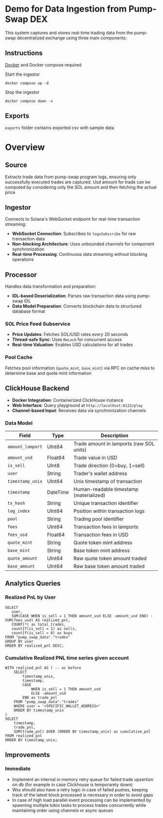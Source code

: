 # Demo for Data Ingestion from Pump-Swap DEX

This system captures and stores real-time trading data from the pump-swap decentralized exchange using three main components:

## Instructions
[Docker](https://docs.docker.com/get-started/get-docker/) and Docker compose required

Start the ingestor
```shell
docker compose up -d
```
Stop the ingestor
```shell
docker compose down -v
```
## Exports
`exports` folder contains exported csv with sample data

# Overview

##  Source
Extracts trade data from pump-swap program logs, ensuring only successfully executed trades are captured.
Usd amount for trade can be computed by considering only the SOL amount and then fetching the actual price

## Ingestor
Connects to Solana's WebSocket endpoint for real-time transaction streaming:
- **WebSocket Connection**: Subscribes to `logsSubscribe` for raw transaction data
- **Non-blocking Architecture**: Uses unbounded channels for component synchronization
- **Real-time Processing**: Continuous data streaming without blocking operations

## Processor
Handles data transformation and preparation:
- **IDL-based Deserialization**: Parses raw transaction data using pump-swap IDL
- **Data Model Preparation**: Converts blockchain data to structured database format

### SOL Price Feed Subservice
- **Price Updates**: Fetches SOL/USD rates every 20 seconds
- **Thread-safe Sync**: Uses `RwLock` for concurrent access
- **Real-time Valuation**: Enables USD calculations for all trades

### Pool Cache 
Fetches pool information (`quote_mint`, `base_mint`) via RPC on cache miss to determine base and quote mint information

## ClickHouse Backend
- **Docker Integration**: Containerized ClickHouse instance
- **Web Interface**: Query playground at `http://localhost:8123/play`
- **Channel-based Input**: Receives data via synchronization channels

### Data Model

| Field | Type | Description |
|-------|------|-------------|
| `amount_lamport` | UInt64 | Trade amount in lamports (raw SOL units) |
| `amount_usd` | Float64 | Trade value in USD |
| `is_sell` | UInt8 | Trade direction (0=buy, 1=sell) |
| `user` | String | Trader's wallet address |
| `timestamp_unix` | UInt64 | Unix timestamp of transaction |
| `timestamp` | DateTime | Human-readable timestamp (materialized) |
| `tx_hash` | String | Unique transaction identifier |
| `log_index` | UInt64 | Position within transaction logs |
| `pool` | String | Trading pool identifier |
| `fees` | UInt64 | Transaction fees in lamports |
| `fees_usd` | Float64 | Transaction fees in USD |
| `quote_mint` | String | Quote token mint address |
| `base_mint` | String | Base token mint address |
| `quote_amount` | UInt64 | Raw quote token amount traded |
| `base_amount` | UInt64 | Raw base token amount traded |

## Analytics Queries

### Realized PnL by User
```clickhouse
SELECT 
   user,
   SUM(CASE WHEN is_sell = 1 THEN amount_usd ELSE -amount_usd END) - SUM(fees_usd) AS realized_pnl,
   COUNT(*) as total_trades,
   countIf(is_sell = 1) as sells,
   countIf(is_sell = 0) as buys
FROM "pump_swap_data"."trades"
GROUP BY user
ORDER BY realized_pnl DESC;
```
### Cumulative Realized PNL time series given account
```clickhouse
WITH realized_pnl AS ( -- as before
    SELECT 
        timestamp_unix,
        timestamp,
        CASE 
            WHEN is_sell = 1 THEN amount_usd
            ELSE -amount_usd
        END as trade_pnl
    FROM "pump_swap_data"."trades"
    WHERE user = '<SPECIFIC_WALLET_ADDRESS>'
    ORDER BY timestamp_unix
)
SELECT 
    timestamp,
    trade_pnl,
    SUM(trade_pnl) OVER (ORDER BY timestamp_unix) as cumulative_pnl
FROM realized_pnl
ORDER BY timestamp_unix;
```
## Improvements
### Immediate
- Implement an internal in memory retry queue for failed trade upsertion on db (for example in case Clickhouse is temporarely down)
- Wss should also have a retry logic in case of failed pushes, keeping track of the latest block processed is necessary in order to avoid gaps
- In case of high load parallel event processing can be implemented by spawning multiple tokio tasks to process trades concurrently while maintaining order
    using channels or async queues